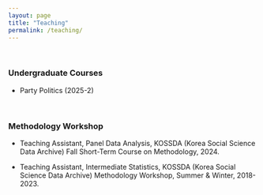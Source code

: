 ```yaml
---
layout: page
title: "Teaching"
permalink: /teaching/
---
```

<br>



### Undergraduate Courses

- Party Politics (2025-2)

<br>

### Methodology Workshop

- Teaching Assistant, Panel Data Analysis, KOSSDA (Korea Social Science Data Archive)  Fall Short-Term Course on Methodology, 2024.  

- Teaching Assistant, Intermediate Statistics, KOSSDA (Korea Social Science Data Archive) Methodology Workshop, Summer & Winter, 2018-2023.

